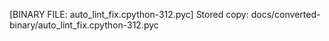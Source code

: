 [BINARY FILE: auto_lint_fix.cpython-312.pyc]
Stored copy: docs/converted-binary/auto_lint_fix.cpython-312.pyc
